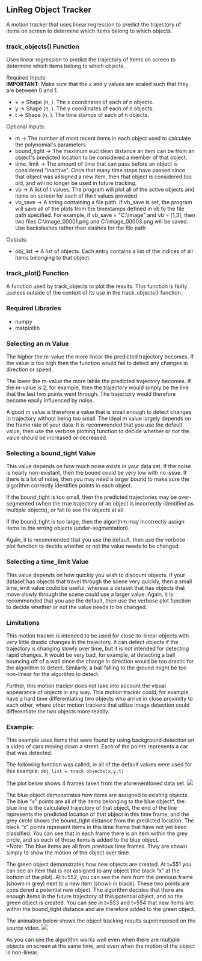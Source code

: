## LinReg Object Tracker
A motion tracker that uses linear regression to predict the trajectory  of items on screen to determine which items belong to which objects.

### track_objects() Function
Uses linear regression to predict the trajectory of items on screen to determine which items belong to which objects.

Required Inputs:<br>
**IMPORTANT**: Make sure that the x and y values are scaled such that they are between 0 and 1. 
* x -> Shape (n, ). The x coordinates of each of n objects. 
* y -> Shape (n, ). The y coordinates of each of n objects. 
* t -> Shape (n, ). The time stamps of each of n objects. 

Optional Inputs: 
* m -> The number of most recent items in each object used to calculate the polynomial's parameters. 
* bound_tight -> The maximum euclidean distance an item can be from an object's predicted location to be considered a member of that object.
* time_limit -> The amount of time that can pass before an object is considered "inactive". Once that many time steps have passed  since that object was assigned a new item, then that object is considered too old, and will no longer be used in future tracking.
* vb -> A list of t values. The program will plot all of the active objects and items on screen for each of the t values provided.
* vb_save -> A string containing a file path. If vb_save is set, the program will save all of the plots from the timestamps defined in vb to the file path specified. For example, if vb_save = "C:\image" and vb = [1,3], then two files C:\image_00001.png and C:\image_00003.png will be saved. Use backslashes rather than slashes for the file path

Outputs:
* obj_list -> A list of objects. Each entry contains a list of the indices of all items belonging to that object.

### track_plot() Function
A function used by track_objects to plot the results. This function is fairly useless outside of the context of its use in the track_objects() function.

### Required Libraries
* numpy
* matplotlib

### Selecting an m Value
The higher the m-value the more linear the predicted trajectory becomes. If the value is too high then the function would fail to detect any changes in direction or speed.

The lower the m-value the more labile the predicted trajectory becomes. If the m-value is 2, for example, then the trajectory would simply be the line that the last two points went through. The trajectory would therefore become easily influenced by noise.

A good m value is therefore a value that is small enough to detect changes in trajectory without being too small. The ideal m value largely depends on the frame rate of your data. It is recommended that you use the default value, then use the verbose plotting function to decide whether or not the value should be increased or decreased. 

### Selecting a bound_tight Value
This value depends on how much noise exists in your data set. If the noise is nearly non-existant, then the bound could be very low with no issue. If there is a lot of noise, then you may need a larger bound to make sure the algorithm correctly identifies points in each object. 

If the bound_tight is too small, then the predicted trajectories may be over-segmented (when the true trajectory of an object is incorrectly identified as multiple objects), or fail to see the objects at all.

If the bound_tight is too large, then the algorithm may incorrectly assign items to the wrong objects (under-segmentation).

Again, it is recommended that you use the default, then use the verbose plot function to decide whether or not the value needs to be changed. 

### Selecting a time_limit Value
This value depends on how quickly you wish to discount objects. If your dataset has objects that travel through the scene very quickly, then a small time_limit value could be useful, whereas a dataset that has objects that move slowly through the scene could use a larger value. Again, it is recommended that you use the default, then use the verbose plot function to decide whether or not the value needs to be changed. 

### Limitations
This motion tracker is intended to be used for close-to-linear objects with very little drastic changes in the trajectory. It can detect objects if the trajectory is changing slowly over time, but it is not intended for detecting rapid changes. It would be very bad, for example, at detecting a ball bouncing off of a wall since the change in direction would be too drastic for the algorithm to detect. Similarly, a ball falling to the ground might be too non-linear for the algorithm to detect. 

Further, this motion tracker does not take into account the visual appearance of objects in any way. This motion tracker could, for example, have a hard time differentiating two objects who arrive in close proximity to each other, where other motion trackers that utilize image detection could differentiate the two objects more readily.  

### Example:
This example uses items that were found by using background detection on a video of cars moving down a street. Each of the points represents a car that was detected.

The following function was called, ie all of the default values were used for this example:
```obj_list = track_objects(x,y,t)```

The plot below shows 4 frames taken from the aforementioned data set. 
<img src="images/example_1.jpg">

The blue object demonstrates how items are assigned to existing objects. The blue “x” points are all of the items belonging to the blue object*, the blue line is the calculated trajectory of that object, the end of the line represents the predicted location of that object in this time frame, and the grey circle shows the bound_tight distance from the predicted location. The black “x” points represent items in this time frame that have not yet been classified. You can see that in each frame there is an item within the grey circle, and so each of those items is added to the blue object. <br>
*Note: The blue items are all from previous time frames. They are shown simply to show the motion of the object over time.

The green object demonstrates how new objects are created. At t=551 you can see an item that is not assigned to any object (the black “x” at the bottom of the plot). At t=552, you can see the item from the previous frame (shown in grey) next to a new item (shown in black). These two points are considered a potential new object. The algorithm decides that there are enough items in the future trajectory of this potential object, and so the green object is created. You can see in t=553 and t=554 that new items are within the bound_tight distance and are therefore added to the green object.

The animation below shows the object tracking results superimposed on the source video. 
<img src="images/example_2.gif">

As you can see the algorithm works well even when there are multiple objects on screen at the same time, and even when the motion of the object is non-linear.
